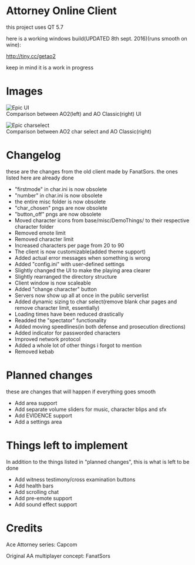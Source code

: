 # Attorney Online Client

this project uses QT 5.7

here is a working windows build(UPDATED 8th sept. 2016)(runs smooth on wine):

http://tiny.cc/getao2

keep in mind it is a work in progress

# Images

![Epic UI](http://i.imgur.com/RZbMAlB.png)
<br />
Comparison between AO2(left) and AO Classic(right) UI

![Epic charselect](http://i.imgur.com/VdG8TQT.png)
<br />
Comparison between AO2 char select and AO Classic(right)

# Changelog
these are the changes from the old client made by FanatSors. the ones listed here are already done

- "firstmode" in char.ini is now obsolete
- "number" in char.ini is now obsolete
- the entire misc folder is now obsolete
- "char_chosen" pngs are now obsolete
- "button_off" pngs are now obsolete
- Moved character icons from base/misc/DemoThings/ to their respective character folder
- Removed emote limit
- Removed character limit
- Increased characters per page from 20 to 90
- The client is now customizable(added theme support)
- Added actual error messages when something is wrong
- Added "config.ini" with user-defined settings
- Slightly changed the UI to make the playing area clearer
- Slightly rearranged the directory structure
- Client window is now scaleable
- Added "change character" button
- Servers now show up all at once in the public serverlist
- Added dynamic sizing to char select(remove blank char pages and remove character limit, essentially)
- Loading times have been reduced drastically
- Readded the "spectator" functionality
- Added moving speedlines(in both defense and prosecution directions)
- Added indicator for passworded characters
- Improved network protocol
- Added a whole lot of other things i forgot to mention
- Removed kebab

# Planned changes
these are changes that will happen if everything goes smooth

- Add area support
- Add separate volume sliders for music, character blips and sfx
- Add EVIDENCE support
- Add a settings area

# Things left to implement
In addition to the things listed in "planned changes", this is what is left to be done

- Add witness testimony/cross examination buttons
- Add health bars
- Add scrolling chat
- Add pre-emote support
- Add sound effect support

# Credits

Ace Attorney series:
Capcom

Original AA multiplayer concept:
FanatSors
